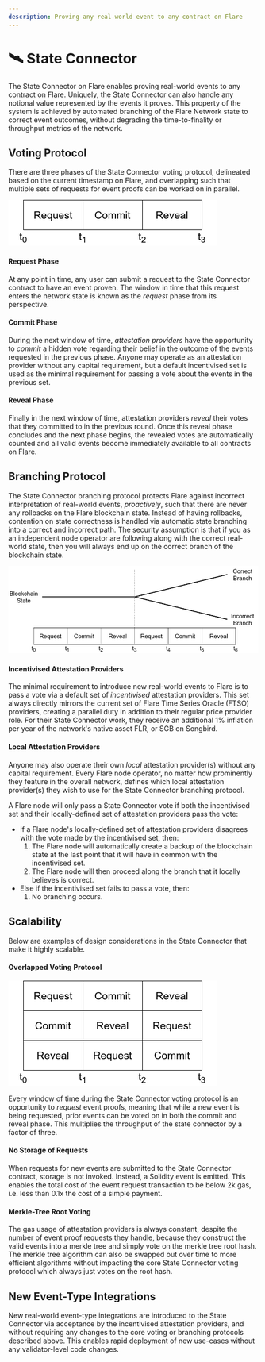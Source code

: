 ```yaml
---
description: Proving any real-world event to any contract on Flare
---
```


# 🛰 State Connector

The State Connector on Flare enables proving real-world events to any contract on Flare. Uniquely, the State Connector can also handle any notional value represented by the events it proves. This property of the system is achieved by automated branching of the Flare Network state to correct event outcomes, without degrading the time-to-finality or throughput metrics of the network.

## Voting Protocol

There are three phases of the State Connector voting protocol, delineated based on the current timestamp on Flare, and overlapping such that multiple sets of requests for event proofs can be worked on in parallel.

![The three phases of the State Connector voting protocol](.gitbook/assets/3phases.png)

#### Request Phase

At any point in time, any user can submit a request to the State Connector contract to have an event proven. The window in time that this request enters the network state is known as the _request_ phase from its perspective.

#### Commit Phase

During the next window of time, _attestation providers_ have the opportunity to _commit_ a hidden vote regarding their belief in the outcome of the events requested in the previous phase. Anyone may operate as an attestation provider without any capital requirement, but a default incentivised set is used as the minimal requirement for passing a vote about the events in the previous set.

#### Reveal Phase

Finally in the next window of time, attestation providers _reveal_ their votes that they committed to in the previous round. Once this reveal phase concludes and the next phase begins, the revealed votes are automatically counted and all valid events become immediately available to all contracts on Flare.

## Branching Protocol

The State Connector branching protocol protects Flare against incorrect interpretation of real-world events, _proactively_, such that there are never any rollbacks on the Flare blockchain state. Instead of having rollbacks, contention on state correctness is handled via automatic state branching into a correct and incorrect path. The security assumption is that if you as an independent node operator are following along with the correct real-world state, then you will always end up on the correct branch of the blockchain state.

![The State Connector branching protocol](<.gitbook/assets/branchingProtocol (1).png>)

#### Incentivised Attestation Providers

The minimal requirement to introduce new real-world events to Flare is to pass a vote via a default set of _incentivised_ attestation providers. This set always directly mirrors the current set of Flare Time Series Oracle (FTSO) providers, creating a parallel duty in addition to their regular price provider role. For their State Connector work, they receive an additional 1% inflation per year of the network's native asset FLR, or SGB on Songbird.

#### Local Attestation Providers

Anyone may also operate their own _local_ attestation provider(s) without any capital requirement. Every Flare node operator, no matter how prominently they feature in the overall network, defines which local attestation provider(s) they wish to use for the State Connector branching protocol.

A Flare node will only pass a State Connector vote if both the incentivised set and their locally-defined set of attestation providers pass the vote:

* If a Flare node's locally-defined set of attestation providers disagrees with the vote made by the incentivised set, then:
  1. The Flare node will automatically create a backup of the blockchain state at the last point that it will have in common with the incentivised set.
  2. The Flare node will then proceed along the branch that it locally believes is correct.
* Else if the incentivised set fails to pass a vote, then:
  1. No branching occurs.

## Scalability

Below are examples of design considerations in the State Connector that make it highly scalable.

#### Overlapped Voting Protocol

![Overlapped voting protocol](.gitbook/assets/3phasesOverlapping.png)

Every window of time during the State Connector voting protocol is an opportunity to _request_ event proofs, meaning that while a new event is being requested, prior events can be voted on in both the commit and reveal phase. This multiplies the throughput of the state connector by a factor of three.

#### No Storage of Requests

When requests for new events are submitted to the State Connector contract, storage is not invoked. Instead, a Solidity event is emitted. This enables the total cost of the event request transaction to be below 2k gas, i.e. less than 0.1x the cost of a simple payment.

#### Merkle-Tree Root Voting

The gas usage of attestation providers is always constant, despite the number of event proof requests they handle, because they construct the valid events into a merkle tree and simply vote on the merkle tree root hash. The merkle tree algorithm can also be swapped out over time to more efficient algorithms without impacting the core State Connector voting protocol which always just votes on the root hash.

## New Event-Type Integrations

New real-world event-type integrations are introduced to the State Connector via acceptance by the incentivised attestation providers, and without requiring any changes to the core voting or branching protocols described above. This enables rapid deployment of new use-cases without any validator-level code changes.
